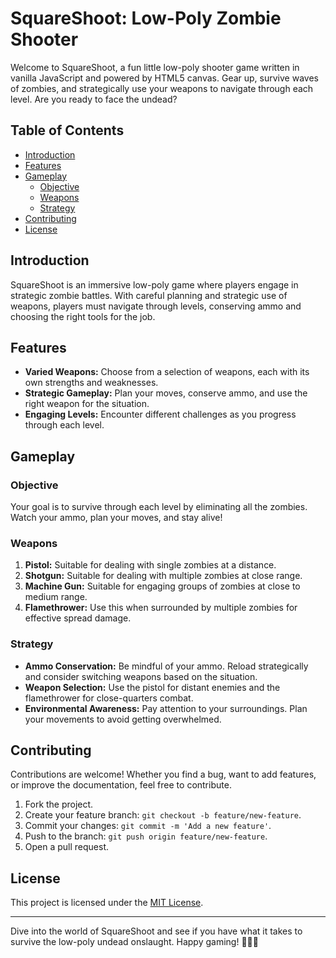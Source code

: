 # SquareShoot: Low-Poly Zombie Shooter

Welcome to SquareShoot, a fun little low-poly shooter game written in vanilla JavaScript and powered by HTML5 canvas. Gear up, survive waves of zombies, and strategically use your weapons to navigate through each level. Are you ready to face the undead?

## Table of Contents
- [Introduction](#introduction)
- [Features](#features)
- [Gameplay](#gameplay)
  - [Objective](#objective)
  - [Weapons](#weapons)
  - [Strategy](#strategy)
- [Contributing](#contributing)
- [License](#license)

## Introduction

SquareShoot is an immersive low-poly game where players engage in strategic zombie battles. With careful planning and strategic use of weapons, players must navigate through levels, conserving ammo and choosing the right tools for the job.

## Features

- **Varied Weapons:** Choose from a selection of weapons, each with its own strengths and weaknesses.
- **Strategic Gameplay:** Plan your moves, conserve ammo, and use the right weapon for the situation.
- **Engaging Levels:** Encounter different challenges as you progress through each level.

## Gameplay

### Objective

Your goal is to survive through each level by eliminating all the zombies. Watch your ammo, plan your moves, and stay alive!

### Weapons

1. **Pistol:** Suitable for dealing with single zombies at a distance.
2. **Shotgun:** Suitable for dealing with multiple zombies at close range.
2. **Machine Gun:** Suitable for engaging groups of zombies at close to medium range.
2. **Flamethrower:** Use this when surrounded by multiple zombies for effective spread damage.

### Strategy

- **Ammo Conservation:** Be mindful of your ammo. Reload strategically and consider switching weapons based on the situation.
- **Weapon Selection:** Use the pistol for distant enemies and the flamethrower for close-quarters combat.
- **Environmental Awareness:** Pay attention to your surroundings. Plan your movements to avoid getting overwhelmed.

## Contributing

Contributions are welcome! Whether you find a bug, want to add features, or improve the documentation, feel free to contribute.

1. Fork the project.
2. Create your feature branch: `git checkout -b feature/new-feature`.
3. Commit your changes: `git commit -m 'Add a new feature'`.
4. Push to the branch: `git push origin feature/new-feature`.
5. Open a pull request.

## License

This project is licensed under the [MIT License](LICENSE.md).

---

Dive into the world of SquareShoot and see if you have what it takes to survive the low-poly undead onslaught. Happy gaming! 🧟‍♂️🔫